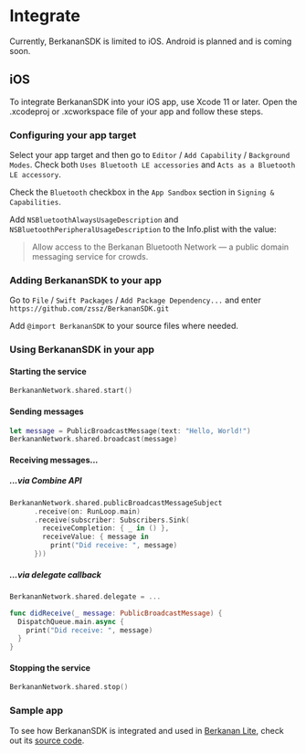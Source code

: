 # Integrate

Currently, BerkananSDK is limited to iOS. Android is planned and is coming soon.

## iOS

To integrate BerkananSDK into your iOS app, use Xcode 11 or later. Open the .xcodeproj or .xcworkspace file of your app and follow these steps.

### Configuring your app target

Select your app target and then go to `Editor` / `Add Capability` / `Background Modes`. Check both `Uses Bluetooth LE accessories` and `Acts as a Bluetooth LE accessory`.

Check the `Bluetooth` checkbox in the `App Sandbox` section in `Signing & Capabilities`.

Add `NSBluetoothAlwaysUsageDescription` and `NSBluetoothPeripheralUsageDescription` to the Info.plist with the value:

> Allow access to the Berkanan Bluetooth Network — a public domain messaging service for crowds.

### Adding BerkananSDK to your app

Go to `File` / `Swift Packages` / `Add Package Dependency...` and enter `https://github.com/zssz/BerkananSDK.git`

Add `@import BerkananSDK` to your source files where needed.

### Using BerkananSDK in your app

#### Starting the service

```swift
BerkananNetwork.shared.start()
```

#### Sending messages

```swift
let message = PublicBroadcastMessage(text: "Hello, World!")
BerkananNetwork.shared.broadcast(message)
```

#### Receiving messages...

##### ...via Combine API

```swift
BerkananNetwork.shared.publicBroadcastMessageSubject
      .receive(on: RunLoop.main)
      .receive(subscriber: Subscribers.Sink(
        receiveCompletion: { _ in () },
        receiveValue: { message in
          print("Did receive: ", message)
      }))
```

##### ...via delegate callback

```swift
BerkananNetwork.shared.delegate = ...
```

```swift
func didReceive(_ message: PublicBroadcastMessage) {
  DispatchQueue.main.async {
    print("Did receive: ", message)
  }
}
```

#### Stopping the service

```swift
BerkananNetwork.shared.stop()
```

### Sample app

To see how BerkananSDK is integrated and used in [Berkanan Lite](https://apps.apple.com/us/app/berkanan-messenger-lite/id1479731429), check out its [source code](https://github.com/zssz/BerkananLite).
